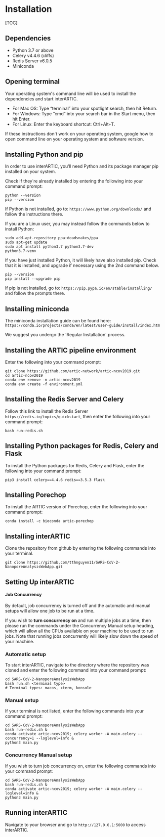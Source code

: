 # Installation

[TOC]

## Dependencies

* Python 3.7 or above
* Celery v4.4.6 (cliffs)
* Redis Server v6.0.5
* Miniconda

## Opening terminal

Your operating system's command line will be used to install the dependencies and start interARTIC. 

* For Mac OS: Type “terminal” into your spotlight search, then hit Return.
* For Windows: Type “cmd” into your search bar in the Start menu, then hit Enter.
* For Linux: Enter the keyboard shortcut: Ctrl+Alt+T.

If these instructions don't work on your operating system, google how to open command line on your operating system and software version.

## Installing Python and pip

In order to use interARTIC, you’ll need Python and its package manager pip installed on your system.

Check if they're already installed by entering the following into your command prompt:

```
python --version
pip --version
```

If Python is not installed, go to: ```https://www.python.org/downloads/``` and follow the instructions there.

If you are a Linux user, you may instead follow the commands below to install Python:
```
sudo add-apt-repository ppa:deadsnakes/ppa
sudo apt-get update
sudo apt install python3.7 python3.7-dev
python3.7-venv
```

If you have just installed Python, it will likely have also installed pip. Check that it is installed, and upgrade if necessary using the 2nd command below.

```
pip --version
pip install --upgrade pip
```

If pip is not installed, go to: ```https://pip.pypa.io/en/stable/installing/``` and follow the prompts there.

## Installing miniconda

The miniconda installation guide can be found here: ```https://conda.io/projects/conda/en/latest/user-guide/install/index.htm```

We suggest you undergo the 'Regular Installation' process.

## Installing the ARTIC pipeline environment

Enter the following into your command prompt:

```
git clone https://github.com/artic-network/artic-ncov2019.git
cd artic-ncov2019
conda env remove -n artic-ncov2019
conda env create -f environment.yml
```

## Installing the Redis Server and Celery

Follow this link to install the Redis Server ```https://redis.io/topics/quickstart```, then enter the following into your command prompt:

```
bash run-redis.sh
```

## Installing Python packages for Redis, Celery and Flask

To install the Python packages for Redis, Celery and Flask, enter the following into your command prompt:

```
pip3 install celery==4.4.6 redis==3.5.3 flask 
```

## Installing Porechop

To install the ARTIC version of Porechop, enter the following into your command prompt:

```
conda install -c bioconda artic-porechop 
```

## Installing interARTIC

Clone the repository from github by entering the following commands into your terminal.

```
git clone https://github.com/tthnguyen11/SARS-CoV-2-NanoporeAnalysisWebApp.git
```

## Setting Up interARTIC

#### Job Concurrency

By default, job concurrency is turned off and the automatic and manual setups will allow one job to be run at a time. 

If you wish to **turn concurrency on** and run multiple jobs at a time, then please run the commands under the Concurrency Manual setup heading, which will allow all the CPUs available on your machine to be used to run jobs. Note that running jobs concurrently will likely slow down the speed of your machine.

### Automatic setup

To start interARTIC, navigate to the directory where the repository was cloned and enter the following command into your command prompt:

```
cd SARS-CoV-2-NanoporeAnalysisWebApp
bash run.sh <terminal type>
# Terminal types: macos, xterm, konsole
```

### Manual setup

If your terminal is not listed, enter the following commands into your command prompt:

```
cd SARS-CoV-2-NanoporeAnalysisWebApp
bash run-redis.sh &
conda activate artic-ncov2019; celery worker -A main.celery --concurrency=1 --loglevel=info &
python3 main.py
```

### Concurrency Manual setup

If you wish to turn job concurrency on, enter the following commands into your command prompt:

```
cd SARS-CoV-2-NanoporeAnalysisWebApp
bash run-redis.sh &
conda activate artic-ncov2019; celery worker -A main.celery --loglevel=info &
python3 main.py
```

## Running interARTIC

Navigate to your browser and go to ```http://127.0.0.1:5000``` to access interARTIC.